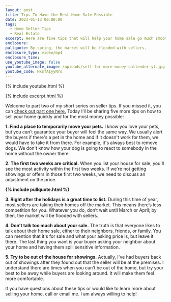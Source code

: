 ```yaml
---
layout: post
title: Tips To Have the Best Home Sale Possible
date: 2023-01-13 00:00:00
tags:
  - Home Seller Tips
  - Real Estate
excerpt: Here are five tips that will help your home sale go much smoother.
enclosure:
pullquote: By spring, the market will be flooded with sellers.
enclosure_type: video/mp4
enclosure_time:
use_youtube_image: false
youtube_alternate_image: /uploads/sell-for-more-money-callender-yt.jpg
youtube_code: HxsfAIyyNro
---
```

{% include youtube.html %}

{% include excerpt.html %}

Welcome to part two of my short series on seller tips. If you missed it, you can <u><a target="_blank" rel="noopener" href="https://callenderhometeamjournal.com/have-a-hassle-free-home-sale.html">check out part one here.</a></u> Today I’ll be sharing five more tips on how to sell your home quickly and for the most money possible:&nbsp;

**1\. Find a place to temporarily move your pets.** I know you love your pets, but you can’t guarantee your buyer will feel the same way. We usually alert the buyers if there's a pet in the home and if it doesn't work for them, we would have to take it from there. For example, it's always best to remove dogs. We don't know how your dog is going to react to somebody in the home without the owner there.

**2\. The first two weeks are critical.** When you list your house for sale, you'll see the most activity within the first two weeks. If we're not getting showings or offers in those first two weeks, we need to discuss an adjustment on the price.

**{% include pullquote.html %}**

**3\. Right after the holidays is a great time to list.** During this time of year, most sellers are taking their homes off the market. This means there’s less competition for you. Whatever you do, don’t wait until March or April; by then, the market will be flooded with sellers.

**4\. Don’t talk too much about your sale.** The truth is that everyone likes to talk about their home sale, either to their neighbors, friends, or family. You can mention that it's for sale and what your asking price is, but leave it there. The last thing you want is your buyer asking your neighbor about your home and having them spill sensitive information.

**5\. Try to be out of the house for showings.** Actually, I've had buyers back out of showings after they found out that the seller will be at the premises. I understand there are times when you can’t be out of the home, but try your best to be away while buyers are looking around. It will make them feel more comfortable.

If you have questions about these tips or would like to learn more about selling your home, call or email me. I am always willing to help\!